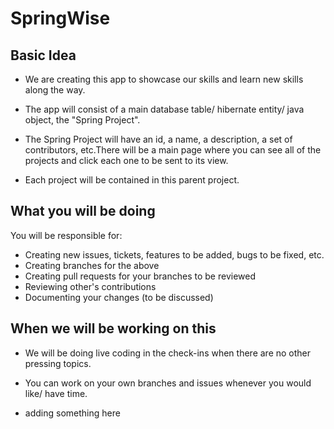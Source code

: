 # SpringWise 

## Basic Idea 

- We are creating this app to showcase our skills and learn new skills along the way.

- The app will consist of a main database table/ hibernate entity/ java object, the "Spring Project".

- The Spring Project will have an id, a name, a description, a set of contributors, etc.There will be a main page where you can see all of the projects and click each one to be sent to its view.

- Each project will be contained in this parent project. 

## What **you** will be doing
You will be responsible for:

- Creating new issues, tickets, features to be added, bugs to be fixed, etc.
- Creating branches for the above
- Creating pull requests for your branches to be reviewed
- Reviewing other's contributions
- Documenting your changes (to be discussed)

## When we will be working on this

- We will be doing live coding in the check-ins when there are no other pressing topics.

- You can work on your own branches and issues whenever you would like/ have time.

- adding something here
